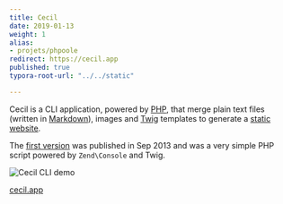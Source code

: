 ```yaml
---
title: Cecil
date: 2019-01-13
weight: 1
alias:
- projets/phpoole
redirect: https://cecil.app
published: true
typora-root-url: "../../static"

---
```

Cecil is a CLI application, powered by [PHP](http://www.php.net/), that merge plain text files (written in [Markdown](https://daringfireball.net/projects/markdown/)), images and [Twig](https://twig.symfony.com/) templates to generate a [static website](https://en.wikipedia.org/wiki/Static_web_page).

The [first version](https://github.com/Cecilapp/Cecil/commit/58cd48bcc72baa7636ffdd0520d26c2847130537) was published in Sep 2013 and was a very simple PHP script powered by `Zend\Console` and Twig.

![Cecil CLI demo](/images/projets/cecil-demo.gif)

[cecil.app](https://cecil.app)